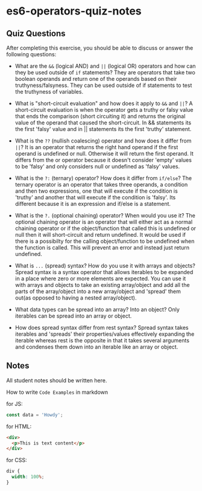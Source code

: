 # es6-operators-quiz-notes

## Quiz Questions

After completing this exercise, you should be able to discuss or answer the following questions:

- What are the `&&` (logical AND) and `||` (logical OR) operators and how can they be used outside of `if` statements?
  They are operators that take two boolean operands and return one of the operands based on their truthyness/falsyness. They can be used outside of if statements to test the truthyness of variables.

- What is "short-circuit evaluation" and how does it apply to `&&` and `||`?
  A short-circuit evaluation is when the operator gets a truthy or falsy value that ends the comparison (short circuiting it) and returns the original value of the operand that caused the short-circuit. In && statements its the first 'falsy' value and in || statements its the first 'truthy' statement.

- What is the `??` (nullish coalescing) operator and how does it differ from `||`?
  It is an operator that returns the right hand operand if the first operand is undefined or null. Otherwise it will return the first operand. It differs from the or operator because it doesn't consider 'empty' values to be 'falsy' and only considers null or undefined as 'falsy' values.

- What is the `?:` (ternary) operator? How does it differ from `if/else`?
  The ternary operator is an operator that takes three operands, a condition and then two expressions, one that will execute if the condition is 'truthy' and another that will execute if the condition is 'falsy'. Its different because it is an expression and if/else is a statement.

- What is the `?.` (optional chaining) operator? When would you use it?
  The optional chaining operator is an operator that will either act as a normal chaining operator or if the object/function that called this is undefined or null then it will short-circuit and return undefined. It would be used if there is a possibilty for the calling object/function to be undefined when the function is called. This will prevent an error and instead just return undefined.

- What is `...` (spread) syntax? How do you use it with arrays and objects?
  Spread syntax is a syntax operator that allows iterables to be expanded in a place where zero or more elements are expected. You can use it with arrays and objects to take an existing array/object and add all the parts of the array/object into a new array/object and 'spread' them out(as opposed to having a nested array/object).

- What data types can be spread into an array? Into an object?
  Only iterables can be spread into an array or object.

- How does spread syntax differ from rest syntax?
  Spread syntax takes iterables and 'spreads' their properties/values effectively expanding the iterable whereas rest is the opposite in that it takes several arguments and condenses them down into an iterable like an array or object.

## Notes

All student notes should be written here.

How to write `Code Examples` in markdown

for JS:

```js
const data = 'Howdy';
```

for HTML:

```html
<div>
  <p>This is text content</p>
</div>
```

for CSS:

```css
div {
  width: 100%;
}
```

